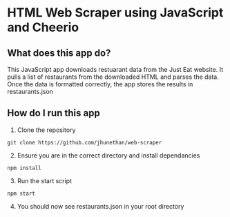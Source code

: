 # HTML Web Scraper using JavaScript and Cheerio



<h2> What does this app do? </h2>

This JavaScript app downloads restuarant data from the Just Eat website. It pulls a list of restaurants from the downloaded HTML and parses the data. Once the data is formatted correctly, the app stores the results in restaurants.json

<h2> How do I run this app </h2>

1. Clone the repository

```
git clone https://github.com/jhunethan/web-scraper
```

2. Ensure you are in the correct directory and install dependancies

```
npm install
```

3. Run the start script

```
npm start
```

4. You should now see restaurants.json in your root directory
